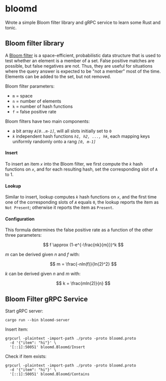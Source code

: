 # bloomd

Wrote a simple Bloom filter library and gRPC service to learn some Rust and tonic.

## Bloom filter library
A [Bloom filter](https://en.wikipedia.org/wiki/Bloom_filter) is a space-efficient, probabilistic data structure that is used to test whether an element is a member of a set. False positive matches are possible, but false negatives are not. Thus, they are useful for situations where the query answer is expected to be "not a member" most of the time. Elements can be added to the set, but not removed.

Bloom filter parameters:
- `m` = space
- `n` = number of elements
- `k` = number of hash functions
- `f` = false positive rate

Bloom filters have two main components:
* a bit array *`A[0..m-1]`*, will all slots initially set to `0`
* *`k`* independent hash functions *`h1, h2, ..., hk`*, each mapping keys uniformly randomly onto a rang *`[0, m-1]`*

#### Insert
To insert an item *`x`* into the Bloom filter, we first compute the *`k`* hash functions on *`x`*, and for each resulting hash, set the corresponding slot of `A` to 1.

#### Lookup
Similar to insert, lookup computes *`k`* hash functions on *`x`*, and the first time one of the corresponding slots of *`A`* equals `0`, the lookup reports the item as `Not Present`; otherwise it reports the item as `Present`.

#### Configuration

This formula determines the false positive rate as a function of the other three parameters:

$$
f \approx (1-e^{-\frac{nk}{m}})^k 
$$

$m$ can be derived given $n$ and $f$ with:

$$
m = \frac{-nln(f)}{ln(2)^2}
$$

$k$ can be derived given $n$ and $m$ with:

$$
k = \frac{mln(2)}{n}
$$

## Bloom Filter gRPC Service

Start gRPC server:

```
cargo run --bin bloomd-server
```

Insert item:

```
grpcurl -plaintext -import-path ./proto -proto bloomd.proto 
  -d '{"item": "hi"}' \
  '[::1]:50051' bloomd.Bloomd/Insert
```

Check if item exists:

```
grpcurl -plaintext -import-path ./proto -proto bloomd.proto 
  -d '{"item": "hi"}' \
  '[::1]:50051' bloomd.Bloomd/Contains
```
